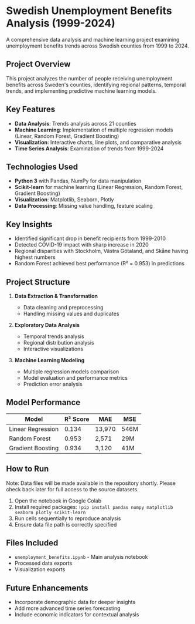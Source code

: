 # Swedish Unemployment Benefits Analysis (1999-2024)

A comprehensive data analysis and machine learning project examining unemployment benefits trends across Swedish counties from 1999 to 2024.

##  Project Overview
This project analyzes the number of people receiving unemployment benefits across Sweden's counties, identifying regional patterns, temporal trends, and implementing predictive machine learning models.

##  Key Features
- **Data Analysis**: Trends analysis across 21 counties
- **Machine Learning**: Implementation of multiple regression models (Linear, Random Forest, Gradient Boosting)
- **Visualization**: Interactive charts, line plots, and comparative analysis
- **Time Series Analysis**: Examination of trends from 1999-2024

##  Technologies Used
- **Python 3** with Pandas, NumPy for data manipulation
- **Scikit-learn** for machine learning (Linear Regression, Random Forest, Gradient Boosting)
- **Visualization**: Matplotlib, Seaborn, Plotly
- **Data Processing**: Missing value handling, feature scaling

##  Key Insights
- Identified significant drop in benefit recipients from 1999-2010
- Detected COVID-19 impact with sharp increase in 2020
- Regional disparities with Stockholm, Västra Götaland, and Skåne having highest numbers
- Random Forest achieved best performance (R² = 0.953) in predictions

##  Project Structure
1. **Data Extraction & Transformation**
   - Data cleaning and preprocessing
   - Handling missing values and duplicates

2. **Exploratory Data Analysis**
   - Temporal trends analysis
   - Regional distribution analysis
   - Interactive visualizations

3. **Machine Learning Modeling**
   - Multiple regression models comparison
   - Model evaluation and performance metrics
   - Prediction error analysis

##  Model Performance
| Model | R² Score | MAE | MSE |
|-------|----------|-----|-----|
| Linear Regression | 0.134 | 13,970 | 546M |
| Random Forest | 0.953 | 2,571 | 29M |
| Gradient Boosting | 0.934 | 3,120 | 41M |

##  How to Run
Note: Data files will be made available in the repository shortly. Please check back later for full access to the source datasets.
1. Open the notebook in Google Colab
2. Install required packages: `!pip install pandas numpy matplotlib seaborn plotly scikit-learn`
3. Run cells sequentially to reproduce analysis
4. Ensure data file path is correctly specified

##  Files Included
- `unemployment_benefits.ipynb` - Main analysis notebook
- Processed data exports
- Visualization exports

##  Future Enhancements
- Incorporate demographic data for deeper insights
- Add more advanced time series forecasting
- Include economic indicators for contextual analysis

